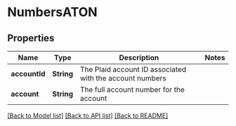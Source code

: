 # NumbersATON

## Properties
Name | Type | Description | Notes
------------ | ------------- | ------------- | -------------
**accountId** | **String** | The Plaid account ID associated with the account numbers | 
**account** | **String** | The full account number for the account | 

[[Back to Model list]](../README.md#documentation-for-models) [[Back to API list]](../README.md#documentation-for-api-endpoints) [[Back to README]](../README.md)


